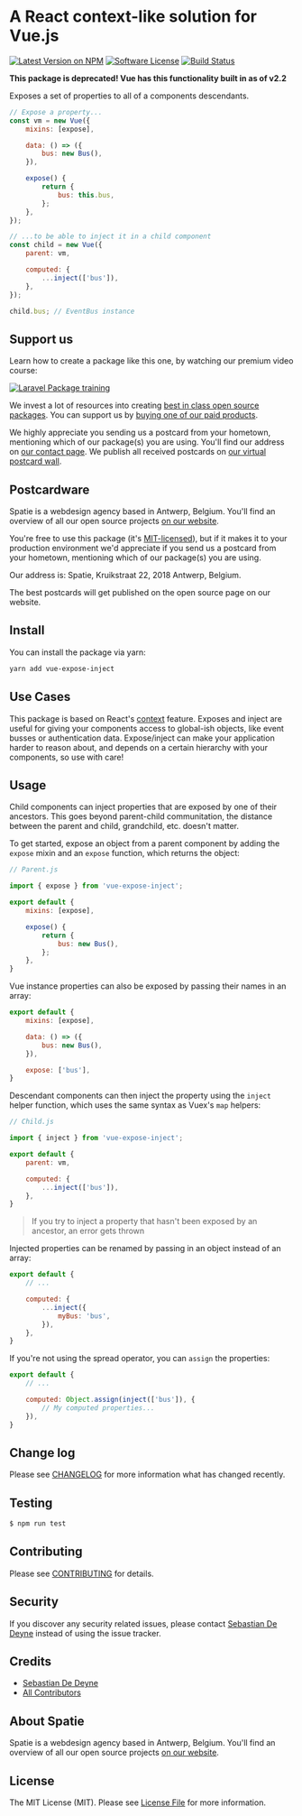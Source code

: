 # A React context-like solution for Vue.js

[![Latest Version on NPM](https://img.shields.io/npm/v/vue-expose-inject.svg?style=flat-square)](https://npmjs.com/package/vue-expose-inject)
[![Software License](https://img.shields.io/badge/license-MIT-brightgreen.svg?style=flat-square)](LICENSE.md)
[![Build Status](https://img.shields.io/travis/spatie/vue-expose-inject/master.svg?style=flat-square)](https://travis-ci.org/spatie/vue-expose-inject)

**This package is deprecated! Vue has this functionality built in as of v2.2**

Exposes a set of properties to all of a components descendants.

```js
// Expose a property...
const vm = new Vue({
    mixins: [expose],

    data: () => ({
        bus: new Bus(),
    }),

    expose() {
        return {
            bus: this.bus,
        };
    },
});

// ...to be able to inject it in a child component
const child = new Vue({
    parent: vm,

    computed: {
        ...inject(['bus']),
    },
});

child.bus; // EventBus instance
```

## Support us

Learn how to create a package like this one, by watching our premium video course:

[![Laravel Package training](https://spatie.be/github/package-training.jpg)](https://laravelpackage.training)

We invest a lot of resources into creating [best in class open source packages](https://spatie.be/open-source). You can support us by [buying one of our paid products](https://spatie.be/open-source/support-us).

We highly appreciate you sending us a postcard from your hometown, mentioning which of our package(s) you are using. You'll find our address on [our contact page](https://spatie.be/about-us). We publish all received postcards on [our virtual postcard wall](https://spatie.be/open-source/postcards).

## Postcardware

Spatie is a webdesign agency based in Antwerp, Belgium. You'll find an overview of all our open source projects [on our website](https://spatie.be/opensource).

You're free to use this package (it's [MIT-licensed](LICENSE.md)), but if it makes it to your production environment we'd appreciate if you send us a postcard from your hometown, mentioning which of our package(s) you are using.

Our address is: Spatie, Kruikstraat 22, 2018 Antwerp, Belgium.

The best postcards will get published on the open source page on our website.

## Install

You can install the package via yarn:

```bash
yarn add vue-expose-inject
```

## Use Cases

This package is based on React's [context](https://facebook.github.io/react/docs/context.html) feature. Exposes and inject are useful for giving your components access to global-ish objects, like event busses or authentication data. Expose/inject can make your application harder to reason about, and depends on a certain hierarchy with your components, so use with care!

## Usage

Child components can inject properties that are exposed by one of their ancestors. This goes beyond parent-child communitation, the distance between the parent and child, grandchild, etc. doesn't matter.

To get started, expose an object from a parent component by adding the `expose` mixin and an `expose` function, which returns the object:

```js
// Parent.js

import { expose } from 'vue-expose-inject';

export default {
    mixins: [expose],

    expose() {
        return {
            bus: new Bus(),
        };
    },
}
```

Vue instance properties can also be exposed by passing their names in an array:

```js
export default {
    mixins: [expose],

    data: () => ({
        bus: new Bus(),
    }),

    expose: ['bus'],
}
```

Descendant components can then inject the property using the `inject` helper function, which uses the same syntax as Vuex's `map` helpers:

```js
// Child.js

import { inject } from 'vue-expose-inject';

export default {
    parent: vm,

    computed: {
        ...inject(['bus']),
    },
}
```

> If you try to inject a property that hasn't been exposed by an ancestor, an error gets thrown

Injected properties can be renamed by passing in an object instead of an array:

```js
export default {
    // ...

    computed: {
        ...inject({
            myBus: 'bus',
        }),
    },
}
```

If you're not using the spread operator, you can `assign` the properties:

```js
export default {
    // ...

    computed: Object.assign(inject(['bus']), {
        // My computed properties...
    }),
}
```

## Change log

Please see [CHANGELOG](CHANGELOG.md) for more information what has changed recently.

## Testing

``` bash
$ npm run test
```

## Contributing

Please see [CONTRIBUTING](CONTRIBUTING.md) for details.

## Security

If you discover any security related issues, please contact [Sebastian De Deyne](https://github.com/sebastiandedeyne) instead of using the issue tracker.

## Credits

- [Sebastian De Deyne](https://github.com/sebastiandedeyne)
- [All Contributors](../../contributors)

## About Spatie
Spatie is a webdesign agency based in Antwerp, Belgium. You'll find an overview of all our open source projects [on our website](https://spatie.be/opensource).

## License

The MIT License (MIT). Please see [License File](LICENSE.md) for more information.

